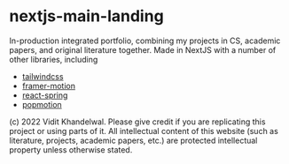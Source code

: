 # nextjs-main-landing

In-production integrated portfolio, combining my projects in CS, academic papers, and original literature together. Made in NextJS with a number of other libraries, including

* [tailwindcss](https://tailwindcss.com)
* [framer-motion](https://www.framer.com/docs)
* [react-spring](https://www.react-spring.dev)
* [popmotion](https://popmotion.io/)

(c) 2022 Vidit Khandelwal. Please give credit if you are replicating this project or using parts of it. All intellectual content of this website (such as literature, projects, academic papers, etc.) are protected intellectual property unless otherwise stated. 



